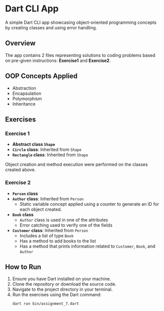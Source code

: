 # Dart CLI App

A simple Dart CLI app showcasing object-oriented programming concepts by creating classes and using error handling.

## Overview

The app contains 2 files representing solutions to coding problems based on pre-given instructions: **Exercise1** and **Exercise2**.

## OOP Concepts Applied

- Abstraction
- Encapsulation
- Polymorphism
- Inheritance

## Exercises

### Exercise 1

- **Abstract class `Shape`**
- **`Circle` class**: Inherited from `Shape`
- **`Rectangle` class**: Inherited from `Shape`

Object creation and method execution were performed on the classes created above.

### Exercise 2

- **`Person` class**
- **`Author` class**: Inherited from `Person`
  - Static variable concept applied using a counter to generate an ID for each object created.
- **`Book` class**
  - `Author` class is used in one of the attributes
  - Error catching used to verify one of the fields
- **`Customer` class**: Inherited from `Person`
  - Includes a list of type `Book`
  - Has a method to add books to the list
  - Has a method that prints information related to `Customer`, `Book`, and `Author`

## How to Run

1. Ensure you have Dart installed on your machine.
2. Clone the repository or download the source code.
3. Navigate to the project directory in your terminal.
4. Run the exercises using the Dart command:
   ```bash
   dart run bin/assignment_7.dart
